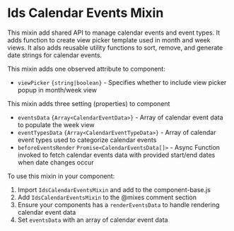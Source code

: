 # Ids Calendar Events Mixin

This mixin add shared API to manage calendar events and event types.
It adds function to create view picker template used in month and week views.
It also adds reusable utility functions to sort, remove, and generate date strings for
calendar events.

This mixin adds one observed attribute to component:

- `viewPicker` `{string|boolean}` - Specifies whether to include view picker popup in month/week view

This mixin adds three setting (properties) to component

- `eventsData` `{Array<CalendarEventData>}` - Array of calendar event data to populate the week view
- `eventTypesData` `{Array<CalendarEventTypeData>}` - Array of calendar event types used to categorize calendar events
- `beforeEventsRender` `Promise<CalendarEventsData[]>` - Async Function invoked to fetch calendar events data with provided start/end dates when date changes occur

To use this mixin in your component:

1. Import `IdsCalendarEventsMixin` and add to the component-base.js
3. Add `IdsCalendarEventsMixin` to the @mixes comment section
4. Ensure your components has a `renderEventsData` to handle rendering calendar event data
5. Set `eventsData` with an array of calendar event data
